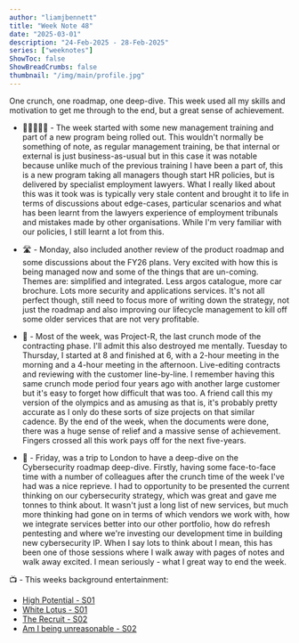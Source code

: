 ```yaml
---
author: "liamjbennett"
title: "Week Note 48"
date: "2025-03-01"
description: "24-Feb-2025 - 28-Feb-2025"
series: ["weeknotes"]
ShowToc: false
ShowBreadCrumbs: false
thumbnail: "/img/main/profile.jpg"
---
```


One crunch, one roadmap, one deep-dive. This week used all my skills and motivation to get me through to the end, but a great sense of achievement.
<p/>

* 🧑🏻‍🤝‍🧑🏻 - The week started with some new management training and part of a new program being rolled out. This wouldn't normally be something of note, as regular management training, be that internal or external is just business-as-usual but in this case it was notable because unlike much of the previous training I have been a part of, this is a new program taking all managers though start HR policies, but is delivered by specialist employment lawyers. What I really liked about this was it took was is typically very stale content and brought it to life in terms of discussions about edge-cases, particular scenarios and what has been learnt from the lawyers experience of employment tribunals and mistakes made by other organisations. While I'm very familiar with our policies, I still learnt a lot from this.
<p/>

* 🛣️ - Monday, also included another review of the product roadmap and some discussions about the FY26 plans. Very excited with how this is being managed now and some of the things that are un-coming. Themes are: simplified and integrated. Less argos catalogue, more car brochure. Lots more security and applications services. It's not all perfect though, still need to focus more of writing down the strategy, not just the roadmap and also improving our lifecycle management to kill off some older services that are not very profitable.
<p/>

* 📜 - Most of the week, was Project-R, the last crunch mode of the contracting phase. I'll admit this also destroyed me mentally. Tuesday to Thursday, I started at 8 and finished at 6, with a 2-hour meeting in the morning and a 4-hour meeting in the afternoon. Live-editing contracts and reviewing with the customer line-by-line. I remember having this same crunch mode period four years ago with another large customer but it's easy to forget how difficult that was too. A friend call this my version of the olympics and as amusing as that is, it's probably pretty accurate as I only do these sorts of size projects on that similar cadence. By the end of the week, when the documents were done, there was a huge sense of relief and a massive sense of achievement. Fingers crossed all this work pays off for the next five-years. 
<p/>

* 🔐 - Friday, was a trip to London to have a deep-dive on the Cybersecurity roadmap deep-dive. Firstly, having some face-to-face time with a number of colleagues after the crunch time of the week I've had was a nice reprieve. I had to opportunity to be presented the current thinking on our cybersecurity strategy, which was great and gave me tonnes to think about. It wasn't just a long list of new services, but much more thinking had gone on in terms of which vendors we work with, how we integrate services better into our other portfolio, how do refresh pentesting and where we're investing our development time in building new cybersecurity IP. When I say lots to think about I mean, this has been one of those sessions where I walk away with pages of notes and walk away excited. I mean seriously - what I great way to end the week.
<p/>

📺 - This weeks background entertainment:
* [High Potential - S01](https://www.imdb.com/title/tt26748649/)
* [White Lotus - S01](https://www.imdb.com/title/tt13406094/)
* [The Recruit - S02](https://www.imdb.com/title/tt16030542/)
* [Am I being unreasonable - S02](https://www.imdb.com/title/tt15792042/)